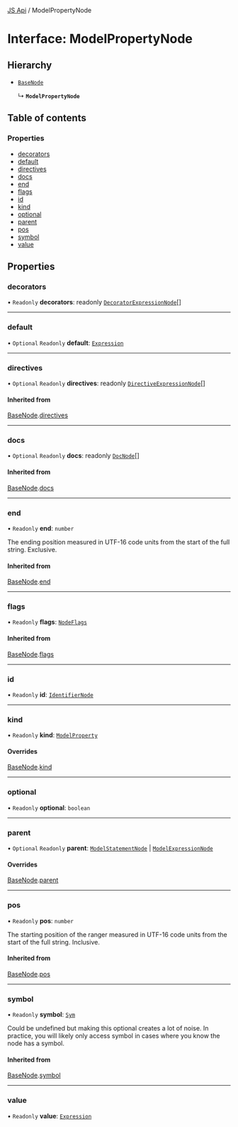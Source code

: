 [JS Api](../index.md) / ModelPropertyNode

# Interface: ModelPropertyNode

## Hierarchy

- [`BaseNode`](BaseNode.md)

  ↳ **`ModelPropertyNode`**

## Table of contents

### Properties

- [decorators](ModelPropertyNode.md#decorators)
- [default](ModelPropertyNode.md#default)
- [directives](ModelPropertyNode.md#directives)
- [docs](ModelPropertyNode.md#docs)
- [end](ModelPropertyNode.md#end)
- [flags](ModelPropertyNode.md#flags)
- [id](ModelPropertyNode.md#id)
- [kind](ModelPropertyNode.md#kind)
- [optional](ModelPropertyNode.md#optional)
- [parent](ModelPropertyNode.md#parent)
- [pos](ModelPropertyNode.md#pos)
- [symbol](ModelPropertyNode.md#symbol)
- [value](ModelPropertyNode.md#value)

## Properties

### decorators

• `Readonly` **decorators**: readonly [`DecoratorExpressionNode`](DecoratorExpressionNode.md)[]

___

### default

• `Optional` `Readonly` **default**: [`Expression`](../index.md#expression)

___

### directives

• `Optional` `Readonly` **directives**: readonly [`DirectiveExpressionNode`](DirectiveExpressionNode.md)[]

#### Inherited from

[BaseNode](BaseNode.md).[directives](BaseNode.md#directives)

___

### docs

• `Optional` `Readonly` **docs**: readonly [`DocNode`](DocNode.md)[]

#### Inherited from

[BaseNode](BaseNode.md).[docs](BaseNode.md#docs)

___

### end

• `Readonly` **end**: `number`

The ending position measured in UTF-16 code units from the start of the
full string. Exclusive.

#### Inherited from

[BaseNode](BaseNode.md).[end](BaseNode.md#end)

___

### flags

• `Readonly` **flags**: [`NodeFlags`](../enums/NodeFlags.md)

#### Inherited from

[BaseNode](BaseNode.md).[flags](BaseNode.md#flags)

___

### id

• `Readonly` **id**: [`IdentifierNode`](IdentifierNode.md)

___

### kind

• `Readonly` **kind**: [`ModelProperty`](../enums/SyntaxKind.md#modelproperty)

#### Overrides

[BaseNode](BaseNode.md).[kind](BaseNode.md#kind)

___

### optional

• `Readonly` **optional**: `boolean`

___

### parent

• `Optional` `Readonly` **parent**: [`ModelStatementNode`](ModelStatementNode.md) \| [`ModelExpressionNode`](ModelExpressionNode.md)

#### Overrides

[BaseNode](BaseNode.md).[parent](BaseNode.md#parent)

___

### pos

• `Readonly` **pos**: `number`

The starting position of the ranger measured in UTF-16 code units from the
start of the full string. Inclusive.

#### Inherited from

[BaseNode](BaseNode.md).[pos](BaseNode.md#pos)

___

### symbol

• `Readonly` **symbol**: [`Sym`](Sym.md)

Could be undefined but making this optional creates a lot of noise. In practice,
you will likely only access symbol in cases where you know the node has a symbol.

#### Inherited from

[BaseNode](BaseNode.md).[symbol](BaseNode.md#symbol)

___

### value

• `Readonly` **value**: [`Expression`](../index.md#expression)
